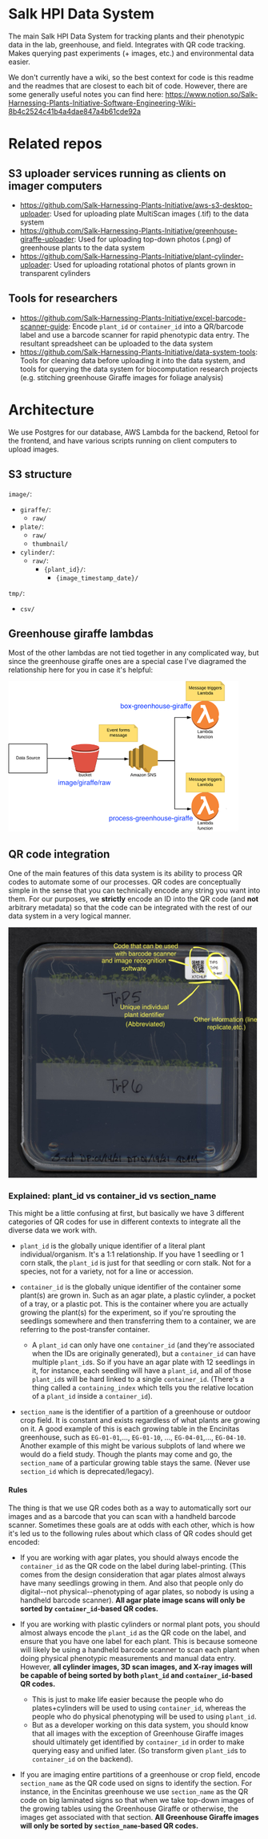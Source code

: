 # Salk HPI Data System
The main Salk HPI Data System for tracking plants and their phenotypic data in the lab, greenhouse, and field. Integrates with QR code tracking. Makes querying past experiments (+ images, etc.) and environmental data easier.

We don't currently have a wiki, so the best context for code is this readme and the readmes that are closest to each bit of code. However, there are some generally useful notes you can find here: https://www.notion.so/Salk-Harnessing-Plants-Initiative-Software-Engineering-Wiki-8b4c2524c41b4a4dae847a4b61cde92a

# Related repos

## S3 uploader services running as clients on imager computers
* https://github.com/Salk-Harnessing-Plants-Initiative/aws-s3-desktop-uploader: Used for uploading plate MultiScan images (.tif) to the data system
* https://github.com/Salk-Harnessing-Plants-Initiative/greenhouse-giraffe-uploader: Used for uploading top-down photos (.png) of greenhouse plants to the data system
* https://github.com/Salk-Harnessing-Plants-Initiative/plant-cylinder-uploader: Used for uploading rotational photos of plants grown in transparent cylinders

## Tools for researchers
* https://github.com/Salk-Harnessing-Plants-Initiative/excel-barcode-scanner-guide: Encode `plant_id` or `container_id` into a QR/barcode label and use a barcode scanner for rapid phenotypic data entry. The resultant spreadsheet can be uploaded to the data system
* https://github.com/Salk-Harnessing-Plants-Initiative/data-system-tools: Tools for cleaning data before uploading it into the data system, and tools for querying the data system for biocomputation research projects (e.g. stitching greenhouse Giraffe images for foliage analysis)

# Architecture
We use Postgres for our database, AWS Lambda for the backend, Retool for the frontend, and have various scripts running on client computers to upload images.


## S3 structure
`image/`:
* `giraffe/`:
	* `raw/`
* `plate/`:
	* `raw/`
	* `thumbnail/`
* `cylinder/`:
	* `raw/`:
		* `{plant_id}/`:
			* `{image_timestamp_date}/`

`tmp/`:
* `csv/`

## Greenhouse giraffe lambdas
Most of the other lambdas are not tied together in any complicated way, but since the greenhouse giraffe ones are a special case I've diagramed the relationship here for you in case it's helpful:


<img src="./doc/greenhouse_giraffe_lambdas.png" height="300"> 


## QR code integration
One of the main features of this data system is its ability to process QR codes to automate some of our processes. QR codes are conceptually simple in the sense that you can technically encode any string you want into them. For our purposes, we **strictly** encode an ID into the QR code (and **not** arbitrary metadata) so that the code can be integrated with the rest of our data system in a very logical manner. 


<img src="./doc/plate_barcode_example.jpg" height="500"> 

### Explained: plant_id vs container_id vs section_name
This might be a little confusing at first, but basically we have 3 different categories of QR codes for use in different contexts to integrate all the diverse data we work with.

* `plant_id` is the globally unique identifier of a literal plant individual/organism. It's a 1:1 relationship. If you have 1 seedling or 1 corn stalk, the `plant_id` is just for that seedling or corn stalk. Not for a species, not for a variety, not for a line or accession.

* `container_id` is the globally unique identifier of the container some plant(s) are grown in. Such as an agar plate, a plastic cylinder, a pocket of a tray, or a plastic pot. This is the container where you are actually growing the plant(s) for the experiment, so if you're sprouting the seedlings somewhere and then transferring them to a container, we are referring to the post-transfer container. 
	* A `plant_id` can only have one `container_id` (and they're associated when the IDs are originally generated), but a `container_id` can have multiple `plant_id`s. So if you have an agar plate with 12 seedlings in it, for instance, each seedling will have a `plant_id`, and all of those `plant_id`s will be hard linked to a single `container_id`. (There's a thing called a `containing_index` which tells you the relative location of a `plant_id` inside a `container_id`).

* `section_name` is the identifier of a partition of a greenhouse or outdoor crop field. It is constant and exists regardless of what plants are growing on it. A good example of this is each growing table in the Encinitas greenhouse, such as `EG-01-01`,..., `EG-01-10`, ..., `EG-04-01`,..., `EG-04-10`. Another example of this might be various subplots of land where we would do a field study. Though the plants may come and go, the `section_name` of a particular growing table stays the same. (Never use `section_id` which is deprecated/legacy).

#### Rules

The thing is that we use QR codes both as a way to automatically sort our images and as a barcode that you can scan with a handheld barcode scanner. Sometimes these goals are at odds with each other, which is how it's led us to the following rules about which class of QR codes should get encoded: 

* If you are working with agar plates, you should always encode the `container_id` as the QR code on the label during label-printing. (This comes from the design consideration that agar plates almost always have many seedlings growing in them. And also that people only do digital--not physical--phenotyping of agar plates, so nobody is using a handheld barcode scanner). **All agar plate image scans will only be sorted by `container_id`-based QR codes.** 

* If you are working with plastic cylinders or normal plant pots, you should almost always encode the `plant_id` as the QR code on the label, and ensure that you have one label for each plant. This is because someone will likely be using a handheld barcode scanner to scan each plant when doing physical phenotypic measurements and manual data entry. However, **all cylinder images, 3D scan images, and X-ray images will be capable of being sorted by both `plant_id` and `container_id`-based QR codes.** 
	* This is just to make life easier because the people who do plates+cylinders will be used to using `container_id`, whereas the people who do physical phenotyping will be used to using `plant_id`.
	* But as a developer working on this data system, you should know that all images with the exception of Greenhouse Giraffe images should ultimately get identified by `container_id` in order to make querying easy and unified later. (So transform given `plant_id`s to `container_id` on the backend). 

* If you are imaging entire partitions of a greenhouse or crop field, encode `section_name` as the QR code used on signs to identify the section. For instance, in the Encinitas greenhouse we use `section_name` as the QR code on big laminated signs so that when we take top-down images of the growing tables using the Greenhouse Giraffe or otherwise, the images get associated with that section. **All Greenhouse Giraffe images will only be sorted by `section_name`-based QR codes.** 



